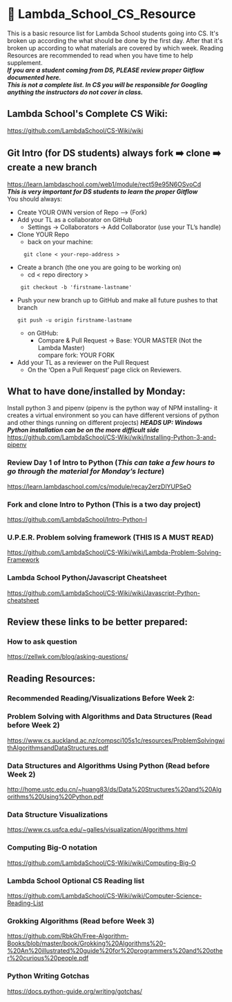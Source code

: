 # 🤖 Lambda_School_CS_Resource
This is a basic resource list for Lambda School students going into CS. It's broken up according the what should be done by the first day. After that it's broken up according to what materials are covered by which week. Reading Resources are recommended to read when you have time to help supplement.   
**_If you are a student coming from DS, PLEASE review proper Gitflow documented here._**    
**_This is not a complete list. In CS you will be responsible for Googling anything the instructors do not cover in class._**

## Lambda School's Complete CS Wiki:
https://github.com/LambdaSchool/CS-Wiki/wiki

## Git Intro (for DS students) always fork ➡️ clone ➡️ create a new branch
https://learn.lambdaschool.com/web1/module/rect59e95N6OSvoCd   
**_This is very important for DS students to learn the proper Gitflow_**  
You should always:  
- Create YOUR OWN version of Repo —> (Fork)   
- Add your TL as a collaborator on GitHub  
  - Settings -> Collaborators -> Add Collaborator (use your TL’s handle)  
- Clone YOUR Repo  
  - back on your machine:  
  ```
    git clone < your-repo-address >  
    ```
- Create a branch (the one you are going to be working on)   
  - cd < repo directory >
  ```
   git checkout -b 'firstname-lastname'
  ```
- Push your new branch up to GitHub and make all future pushes to that branch  
   ```
   git push -u origin firstname-lastname
   ```
  - on GitHub:
    - Compare & Pull Request -> Base: YOUR MASTER (Not the Lambda Master)      
      compare fork: YOUR FORK
- Add your TL as a reviewer on the Pull Request     
  - On the ‘Open a Pull Request‘ page click on Reviewers. 

## What to have done/installed by Monday:
Install python 3 and pipenv (pipenv is the python way of NPM installing- it creates a virtual environment so you can have different versions of python and other things running on different projects) **_HEADS UP: Windows Python installation can be on the more difficult side_**
https://github.com/LambdaSchool/CS-Wiki/wiki/Installing-Python-3-and-pipenv

### Review Day 1 of Intro to Python (**_This can take a few hours to go through the material for Monday’s lecture_**)   
https://learn.lambdaschool.com/cs/module/recay2erzDlYUPSeO

### Fork and clone Intro to Python (This is a two day project)
https://github.com/LambdaSchool/Intro-Python-I

### U.P.E.R. Problem solving framework (THIS IS A MUST READ)  
https://github.com/LambdaSchool/CS-Wiki/wiki/Lambda-Problem-Solving-Framework    

### Lambda School Python/Javascript Cheatsheet  
https://github.com/LambdaSchool/CS-Wiki/wiki/Javascript-Python-cheatsheet

## Review these links to be better prepared:


###  How to ask question   
https://zellwk.com/blog/asking-questions/





## Reading Resources:

### __**Recommended Reading/Visualizations Before Week 2:**__  
### Problem Solving with Algorithms and Data Structures (Read before Week 2)  
https://www.cs.auckland.ac.nz/compsci105s1c/resources/ProblemSolvingwithAlgorithmsandDataStructures.pdf   

### Data Structures and Algorithms Using Python (Read before Week 2)  
http://home.ustc.edu.cn/~huang83/ds/Data%20Structures%20and%20Algorithms%20Using%20Python.pdf 

### Data Structure Visualizations  
https://www.cs.usfca.edu/~galles/visualization/Algorithms.html   

### Computing Big-O notation  
https://github.com/LambdaSchool/CS-Wiki/wiki/Computing-Big-O  
### Lambda School Optional CS Reading list   
https://github.com/LambdaSchool/CS-Wiki/wiki/Computer-Science-Reading-List   

### Grokking Algorithms (Read before Week 3)      
https://github.com/RbkGh/Free-Algorithm-Books/blob/master/book/Grokking%20Algorithms%20-%20An%20illustrated%20guide%20for%20programmers%20and%20other%20curious%20people.pdf   
 

### Python Writing Gotchas  
https://docs.python-guide.org/writing/gotchas/

